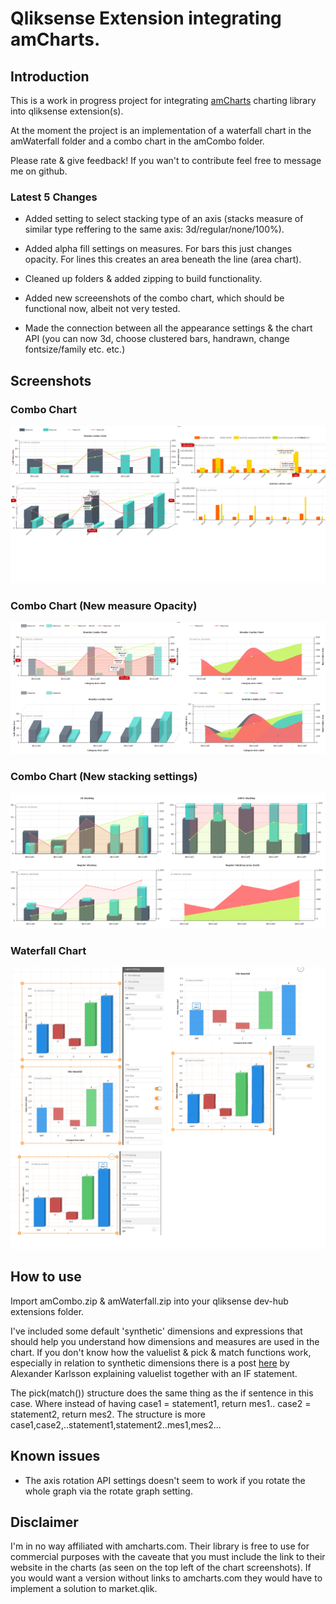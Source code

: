# Qliksense Extension integrating amCharts.

## Introduction
This is a work in progress project for integrating [amCharts](https://www.amcharts.com/) charting library into qliksense extension(s).

At the moment the project is an implementation of a waterfall chart in the amWaterfall folder and a combo chart in the amCombo folder.

Please rate & give feedback! If you wan't to contribute feel free to message me on github.

### Latest 5 Changes
* Added setting to select stacking type of an axis (stacks measure of similar type reffering to the same axis: 3d/regular/none/100%).

* Added alpha fill settings on measures. For bars this just changes opacity. For lines this creates an area beneath the line (area chart).

* Cleaned up folders & added zipping to build functionality.
* Added new screeenshots of the combo chart, which should be functional now, albeit not very tested.
* Made the connection between all the appearance settings & the chart API (you can now 3d, choose clustered bars, handrawn, change fontsize/family etc. etc.)

## Screenshots
### Combo Chart
![Combo Chart Screens](comboPictures/womboCombo.png)
### Combo Chart (New measure Opacity)
![Combo Chart Opacity](comboPictures/areaOpacity.PNG)
### Combo Chart (New stacking settings)
![Combo Chart Opacity](comboPictures/stacking.PNG)
### Waterfall Chart
![Waterfall Chart Screens](waterfallPictures/waterFall.png)

## How to use
Import amCombo.zip & amWaterfall.zip into your qliksense dev-hub extensions folder.

I've included some default 'synthetic' dimensions and expressions that should help you understand how dimensions and measures are used in the chart. If you don't know how the valuelist & pick & match functions work, especially in relation to synthetic dimensions there is a post [here](https://community.qlik.com/blogs/qlikviewdesignblog/2013/07/01/valuelist-for-those-tricky-situations) by Alexander Karlsson explaining valuelist together with an IF statement.

The pick(match()) structure does the same thing as the if sentence in this case. Where instead of having
case1 = statement1, return mes1..
case2 = statement2, return mes2.
The structure is more
case1,case2,..statement1,statement2..mes1,mes2...

## Known issues
* The axis rotation API settings doesn't seem to work if you rotate the whole graph via the rotate graph setting.

## Disclaimer
I'm in no way affiliated with amcharts.com. Their library is free to use for commercial purposes with the caveate that you must include the link to their website in the charts (as seen on the top left of the chart screenshots). If you would want a version without links to amcharts.com they would have to implement a solution to market.qlik.